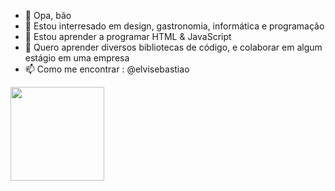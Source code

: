- 👋 Opa, bão
- 👀 Estou interresado em design, gastronomia, informática e programação
- 🌱 Estou aprender a programar HTML & JavaScript
- 💞️  Quero aprender diversos bibliotecas de código, e colaborar em algum estágio em uma empresa
- 📫 Como me encontrar : @elvisebastiao


<img src="https://images.vexels.com/media/users/3/131660/isolated/preview/51bf14c4cbdd1bf617ed8ed7742759f5-decoracao-ornamentada-com-divisoria-de-linha.png" width="150px">
